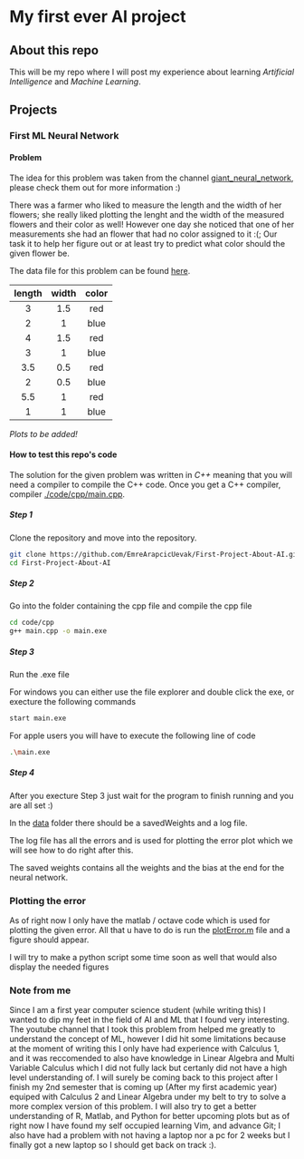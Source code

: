 # My first ever AI project

## About this repo

This will be my repo where I will post my experience about learning *Artificial Intelligence* and *Machine Learning*.

## Projects

### First ML Neural Network

#### Problem

The idea for this problem was taken from the channel [giant_neural_network](https://www.youtube.com/@giantneuralnetwork), please check them out for more information :)

There was a farmer who liked to measure the length and the width of her flowers; she really liked plotting the lenght and the width of the measured flowers and their color as well!
However one day she noticed that one of her measurements she had an flower that had no color assigned to it :(; Our task it to help her figure out or at least try to predict what color should
the given flower be.

The data file for this problem can be found [here](https://github.com/EmreArapcicUevak/First-Project-About-AI/blob/readMe/data/data.txt).

| length | width | color |
|:------:|:-----:|:-----:|
|    3   |  1.5  |  red  |
|    2   |   1   |  blue |
|    4   |  1.5  |  red  |
|    3   |   1   |  blue |
|   3.5  |  0.5  |  red  |
|    2   |  0.5  |  blue |
|   5.5  |   1   |  red  |
|    1   |   1   |  blue |

*Plots to be added!*

#### How to test this repo's code

The solution for the given problem was written in *C++* meaning that you will need a compiler to compile the C++ code. Once you get a C++ compiler, compiler [./code/cpp/main.cpp](https://github.com/EmreArapcicUevak/First-Project-About-AI/tree/readMe/code/cpp).

##### Step 1

Clone the repository and move into the repository.

```bash
git clone https://github.com/EmreArapcicUevak/First-Project-About-AI.git
cd First-Project-About-AI
```

##### Step 2

Go into the folder containing the cpp file and compile the cpp file

```bash
cd code/cpp
g++ main.cpp -o main.exe
```

##### Step 3

Run the .exe file

For windows you can either use the file explorer and double click the exe, or execture the following commands

```bash
start main.exe
```

For apple users you will have to execute the following line of code
```bash
.\main.exe
```

##### Step 4

After you execture Step 3 just wait for the program to finish running and you are all set :)

In the [data](https://github.com/EmreArapcicUevak/First-Project-About-AI/tree/main/data) folder there should be a savedWeights and a log file.

The log file has all the errors and is used for plotting the error plot which we will see how to do right after this.

The saved weights contains all the weights and the bias at the end for the neural network.
 
### Plotting the error

As of right now I only have the matlab / octave code which is used for plotting the given error. All that u have to do is run the [plotError.m](https://github.com/EmreArapcicUevak/First-Project-About-AI/tree/main/code/OctaveMatlab) file and a figure should appear.

I will try to make a python script some time soon as well that would also display the needed figures

### Note from me

Since I am a first year computer science student (while writing this) I wanted to dip my feet in the field of AI and ML that I found very interesting.
The youtube channel that I took this problem from helped me greatly to understand the concept of ML, however I did hit some limitations because at the moment of writing this I only
have had experience with Calculus 1, and it was reccomended to also have knowledge in Linear Algebra and Multi Variable Calculus which I did not fully lack but certanly did not have a high level
understanding of. I will surely be coming back to this project after I finish my 2nd semester that is coming up (After my first academic year) equiped with Calculus 2 and Linear Algebra under my belt
to try to solve a more complex version of this problem. I will also try to get a better understanding of R, Matlab, and Python for better upcoming plots but as of right now I have found my self
occupied learning Vim, and advance Git; I also have had a problem with not having a laptop nor a pc for 2 weeks but I finally got a new laptop so I should get back on track :).
